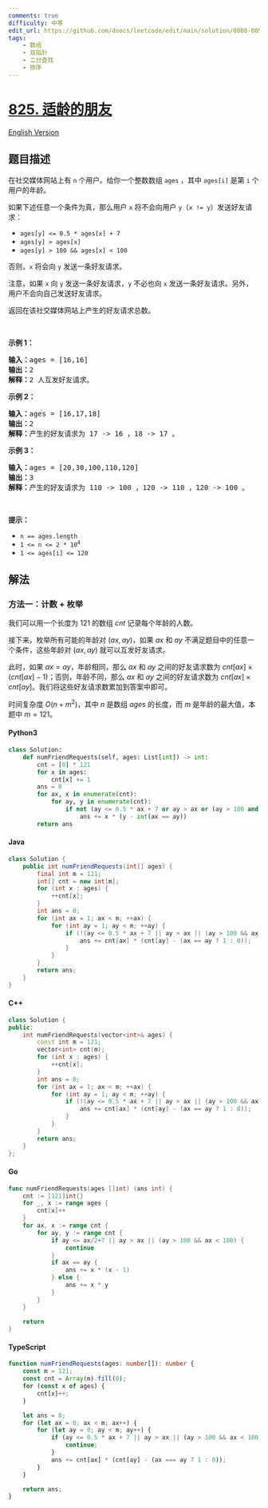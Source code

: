 ```yaml
---
comments: true
difficulty: 中等
edit_url: https://github.com/doocs/leetcode/edit/main/solution/0800-0899/0825.Friends%20Of%20Appropriate%20Ages/README.md
tags:
    - 数组
    - 双指针
    - 二分查找
    - 排序
---
```


<!-- problem:start -->

# [825. 适龄的朋友](https://leetcode.cn/problems/friends-of-appropriate-ages)

[English Version](/solution/0800-0899/0825.Friends%20Of%20Appropriate%20Ages/README_EN.md)

## 题目描述

<!-- description:start -->

<p>在社交媒体网站上有 <code>n</code> 个用户。给你一个整数数组 <code>ages</code> ，其中 <code>ages[i]</code> 是第 <code>i</code> 个用户的年龄。</p>

<p>如果下述任意一个条件为真，那么用户 <code>x</code> 将不会向用户 <code>y</code>（<code>x != y</code>）发送好友请求：</p>

<ul>
	<li><code>ages[y] &lt;= 0.5 * ages[x] + 7</code></li>
	<li><code>ages[y] &gt; ages[x]</code></li>
	<li><code>ages[y] &gt; 100 &amp;&amp; ages[x] &lt; 100</code></li>
</ul>

<p>否则，<code>x</code> 将会向 <code>y</code> 发送一条好友请求。</p>

<p>注意，如果 <code>x</code> 向 <code>y</code> 发送一条好友请求，<code>y</code> 不必也向 <code>x</code> 发送一条好友请求。另外，用户不会向自己发送好友请求。</p>

<p>返回在该社交媒体网站上产生的好友请求总数。</p>

<p>&nbsp;</p>

<p><strong>示例 1：</strong></p>

<pre>
<strong>输入：</strong>ages = [16,16]
<strong>输出：</strong>2
<strong>解释：</strong>2 人互发好友请求。
</pre>

<p><strong>示例 2：</strong></p>

<pre>
<strong>输入：</strong>ages = [16,17,18]
<strong>输出：</strong>2
<strong>解释：</strong>产生的好友请求为 17 -&gt; 16 ，18 -&gt; 17 。
</pre>

<p><strong>示例 3：</strong></p>

<pre>
<strong>输入：</strong>ages = [20,30,100,110,120]
<strong>输出：</strong>3
<strong>解释：</strong>产生的好友请求为 110 -&gt; 100 ，120 -&gt; 110 ，120 -&gt; 100 。
</pre>

<p>&nbsp;</p>

<p><strong>提示：</strong></p>

<ul>
	<li><code>n == ages.length</code></li>
	<li><code>1 &lt;= n &lt;= 2 * 10<sup>4</sup></code></li>
	<li><code>1 &lt;= ages[i] &lt;= 120</code></li>
</ul>

<!-- description:end -->

## 解法

<!-- solution:start -->

### 方法一：计数 + 枚举

我们可以用一个长度为 $121$ 的数组 $\textit{cnt}$ 记录每个年龄的人数。

接下来，枚举所有可能的年龄对 $(\textit{ax}, \textit{ay})$，如果 $\textit{ax}$ 和 $\textit{ay}$ 不满足题目中的任意一个条件，这些年龄对 $(\textit{ax}, \textit{ay})$ 就可以互发好友请求。

此时，如果 $\textit{ax} = \textit{ay}$，年龄相同，那么 $\textit{ax}$ 和 $\textit{ay}$ 之间的好友请求数为 $\textit{cnt}[\textit{ax}] \times (\textit{cnt}[\textit{ax}] - 1)$；否则，年龄不同，那么 $\textit{ax}$ 和 $\textit{ay}$ 之间的好友请求数为 $\textit{cnt}[\textit{ax}] \times \textit{cnt}[\textit{ay}]$。我们将这些好友请求数累加到答案中即可。

时间复杂度 $O(n + m^2)$，其中 $n$ 是数组 $\textit{ages}$ 的长度，而 $m$ 是年龄的最大值，本题中 $m = 121$。

<!-- tabs:start -->

#### Python3

```python
class Solution:
    def numFriendRequests(self, ages: List[int]) -> int:
        cnt = [0] * 121
        for x in ages:
            cnt[x] += 1
        ans = 0
        for ax, x in enumerate(cnt):
            for ay, y in enumerate(cnt):
                if not (ay <= 0.5 * ax + 7 or ay > ax or (ay > 100 and ax < 100)):
                    ans += x * (y - int(ax == ay))
        return ans
```

#### Java

```java
class Solution {
    public int numFriendRequests(int[] ages) {
        final int m = 121;
        int[] cnt = new int[m];
        for (int x : ages) {
            ++cnt[x];
        }
        int ans = 0;
        for (int ax = 1; ax < m; ++ax) {
            for (int ay = 1; ay < m; ++ay) {
                if (!(ay <= 0.5 * ax + 7 || ay > ax || (ay > 100 && ax < 100))) {
                    ans += cnt[ax] * (cnt[ay] - (ax == ay ? 1 : 0));
                }
            }
        }
        return ans;
    }
}
```

#### C++

```cpp
class Solution {
public:
    int numFriendRequests(vector<int>& ages) {
        const int m = 121;
        vector<int> cnt(m);
        for (int x : ages) {
            ++cnt[x];
        }
        int ans = 0;
        for (int ax = 1; ax < m; ++ax) {
            for (int ay = 1; ay < m; ++ay) {
                if (!(ay <= 0.5 * ax + 7 || ay > ax || (ay > 100 && ax < 100))) {
                    ans += cnt[ax] * (cnt[ay] - (ax == ay ? 1 : 0));
                }
            }
        }
        return ans;
    }
};
```

#### Go

```go
func numFriendRequests(ages []int) (ans int) {
	cnt := [121]int{}
	for _, x := range ages {
		cnt[x]++
	}
	for ax, x := range cnt {
		for ay, y := range cnt {
			if ay <= ax/2+7 || ay > ax || (ay > 100 && ax < 100) {
				continue
			}
			if ax == ay {
				ans += x * (x - 1)
			} else {
				ans += x * y
			}
		}
	}

	return
}
```

#### TypeScript

```ts
function numFriendRequests(ages: number[]): number {
    const m = 121;
    const cnt = Array(m).fill(0);
    for (const x of ages) {
        cnt[x]++;
    }

    let ans = 0;
    for (let ax = 0; ax < m; ax++) {
        for (let ay = 0; ay < m; ay++) {
            if (ay <= 0.5 * ax + 7 || ay > ax || (ay > 100 && ax < 100)) {
                continue;
            }
            ans += cnt[ax] * (cnt[ay] - (ax === ay ? 1 : 0));
        }
    }

    return ans;
}
```

<!-- tabs:end -->

<!-- solution:end -->

<!-- problem:end -->
